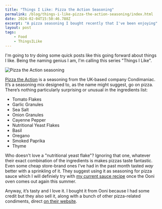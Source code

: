 ```yaml
---
title: "Things I Like: Pizza the Action Seasoning"
permalink: /blog/things-i-like-pizza-the-action-seasoning/index.html
date: 2024-02-04T15:50:46.788Z
excerpt: "A pizza seasoning I bought recently that I've been enjoying"
layout: post
tags:
    - Food
    - ThingsILike
---
```


I'm going to try doing some quick posts like this going forward about things I like. Being the naming genius I am, I'm calling this series "Things I Like". 

![Pizza the Action seasoning](https://rknightuk.s3.amazonaws.com/site/pizza-the-action.jpg)

[Pizza the Action](https://condimaniac.com/products/condimaniac-pizza-the-action-pizza-seasoning) is a seasoning from the UK-based company Condimaniac. It’s a seasoning mix designed to, as the name might suggest, go on pizza. There’s nothing particularly surprising or unusual in the ingredients list:

- Tomato Flakes
- Garlic Granules
- Sea Salt
- Onion Granules
- Cayenne Pepper
- Nutritional Yeast Flakes
- Basil
- Oregano
- Smoked Paprika
- Thyme

Who doesn't love a "nutritional yeast flake"? Ignoring that one, whatever their exact combination of the ingredients is makes pizzas taste fantastic. Even some cheap store-brand ones I’ve had in the past month tasted _way_ better with a sprinkling of it. They suggest using it as seasoning for pizza sauce which I will definiely try with [my current sauce recipe](https://rknight.me/blog/one-year-of-pizza-making/) once the Ooni oven comes out again this summer.

Anyway, it’s tasty and I love it. I bought it from Ooni because I had some credit but they also sell it, along with a bunch of other pizza-related condiments, direct [on their website](https://condimaniac.com/collections/all).